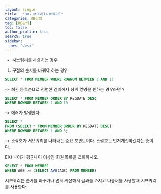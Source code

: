 ```yaml
---
layout: single
title:  "DB- 부조리(서브쿼리)"
categories: DB강의
tag: [DB강의]
toc: false
author_profile: true
search: true
sidebar:
  nav: "docs"
---
```


- 서브쿼리를 사용하는 경우
1. 구절의 순서를 바꿔야 하는 경우
```sql
SELECT * FROM MEMBER WHERE ROWNUM BETWEEN 1 AND 10
```
-> 최신 등록순으로 정렬한 결과에서 상위 열명을 원하는 경우라면 ?
```SQL
SELECT * FROM MEMBER ORDER BY REGDATE DESC
WHERE ROWNUM BETWEEN 1 AND 10
```
-> 에러가 발생한다.

```SQL
SELECT * 
FROM (SELECT * FROM MEMBER ORDER BY REGDATE DESC)
WHERE ROWNUM BETWEEN 1 AND 5;
```
-> 소괄호가 서브쿼리를 나타내는 중요 포인트이다. 소괄호는 먼저계산하겠다는 뜻이다.

EX) 나이가 평균나이 이상인 회원 목록을 조회하시오.
```SQL
SELECT * FROM MEMBER
WHERE AGE >= (SELECT AVG(AGE) FROM MEMBER)
```


서브쿼리는 순서를 바꾸거나 먼저 계산해서 결과를 가지고 다음꺼를 사용할때 서브쿼리를 사용한다.